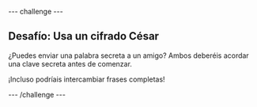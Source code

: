 --- challenge ---

## Desafío: Usa un cifrado César

¿Puedes enviar una palabra secreta a un amigo? Ambos deberéis acordar una clave secreta antes de comenzar.

¡Incluso podríais intercambiar frases completas!

--- /challenge ---